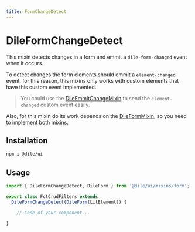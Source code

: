 ```yaml
---
title: FormChangeDetect
---
```


# DileFormChangeDetect

This mixin detects changes in a form and emmit a ```dile-form-changed``` event when it occurs.

To detect changes the form elements should emmit a ```element-changed``` event. for this reason, this mixins only works with custom elements that have this custom event implemented.

> You could use the [DileEmmitChangeMixin](/mixins/dile-emmit-change-mixin) to send the ```element-changed``` custom event easily.

Also, for this mixin do its work depends on the [DileFormMixin](/mixins/dile-form-mixin), so you need to implement both mixins.

## Installation

```bash
npm i @dile/ui
```

## Usage

```javascript
import { DileFormChangeDetect, DileForm } from '@dile/ui/mixins/form';

export class FctCrudFilters extends 
  DileFormChangeDetect(DileForm(LitElement)) {

    // Code of your component...
    
}
```